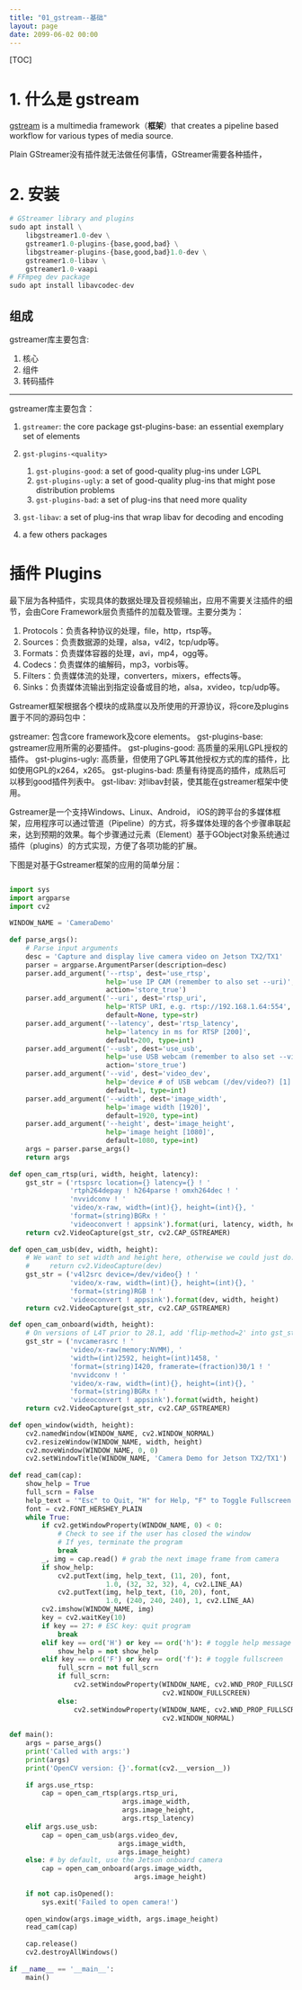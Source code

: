```yaml
---
title: "01_gstream--基础"
layout: page
date: 2099-06-02 00:00
---
```


[TOC]

# 1. 什么是 gstream
[gstream](https://gstreamer.freedesktop.org/) is a multimedia framework（**框架**）that creates a pipeline based workflow for various types of media source.

Plain GStreamer没有插件就无法做任何事情，GStreamer需要各种插件，

# 2. 安装


```python
# GStreamer library and plugins
sudo apt install \
    libgstreamer1.0-dev \
    gstreamer1.0-plugins-{base,good,bad} \
    libgstreamer-plugins-{base,good,bad}1.0-dev \
    gstreamer1.0-libav \
    gstreamer1.0-vaapi
# FFmpeg dev package
sudo apt install libavcodec-dev
```

## 组成

gstreamer库主要包含:
1. 核心
2. 组件
3. 转码插件
-----
gstreamer库主要包含：
1. `gstreamer`: the core package
gst-plugins-base: an essential exemplary set of elements
2. `gst-plugins-<quality>`
   1. `gst-plugins-good`: a set of good-quality plug-ins under LGPL
   2. `gst-plugins-ugly`: a set of good-quality plug-ins that might pose distribution problems
   3. `gst-plugins-bad`: a set of plug-ins that need more quality
3. `gst-libav`: a set of plug-ins that wrap libav for decoding and encoding

4. a few others packages


# 插件 Plugins


最下层为各种插件，实现具体的数据处理及音视频输出，应用不需要关注插件的细节，会由Core Framework层负责插件的加载及管理。主要分类为：

1. Protocols：负责各种协议的处理，file，http，rtsp等。
2. Sources：负责数据源的处理，alsa，v4l2，tcp/udp等。
3. Formats：负责媒体容器的处理，avi，mp4，ogg等。
4. Codecs：负责媒体的编解码，mp3，vorbis等。
5. Filters：负责媒体流的处理，converters，mixers，effects等。
6. Sinks：负责媒体流输出到指定设备或目的地，alsa，xvideo，tcp/udp等。

Gstreamer框架根据各个模块的成熟度以及所使用的开源协议，将core及plugins置于不同的源码包中：

gstreamer: 包含core framework及core elements。
gst-plugins-base: gstreamer应用所需的必要插件。
gst-plugins-good: 高质量的采用LGPL授权的插件。
gst-plugins-ugly: 高质量，但使用了GPL等其他授权方式的库的插件，比如使用GPL的x264，x265。
gst-plugins-bad: 质量有待提高的插件，成熟后可以移到good插件列表中。
gst-libav: 对libav封装，使其能在gstreamer框架中使用。

Gstreamer是一个支持Windows、Linux、Android， iOS的跨平台的多媒体框架，应用程序可以通过管道（Pipeline）的方式，将多媒体处理的各个步骤串联起来，达到预期的效果。每个步骤通过元素（Element）基于GObject对象系统通过插件（plugins）的方式实现，方便了各项功能的扩展。

下图是对基于Gstreamer框架的应用的简单分层：



```python

import sys
import argparse
import cv2
 
WINDOW_NAME = 'CameraDemo'
 
def parse_args():
    # Parse input arguments
    desc = 'Capture and display live camera video on Jetson TX2/TX1'
    parser = argparse.ArgumentParser(description=desc)
    parser.add_argument('--rtsp', dest='use_rtsp',
                        help='use IP CAM (remember to also set --uri)',
                        action='store_true')
    parser.add_argument('--uri', dest='rtsp_uri',
                        help='RTSP URI, e.g. rtsp://192.168.1.64:554',
                        default=None, type=str)
    parser.add_argument('--latency', dest='rtsp_latency',
                        help='latency in ms for RTSP [200]',
                        default=200, type=int)
    parser.add_argument('--usb', dest='use_usb',
                        help='use USB webcam (remember to also set --vid)',
                        action='store_true')
    parser.add_argument('--vid', dest='video_dev',
                        help='device # of USB webcam (/dev/video?) [1]',
                        default=1, type=int)
    parser.add_argument('--width', dest='image_width',
                        help='image width [1920]',
                        default=1920, type=int)
    parser.add_argument('--height', dest='image_height',
                        help='image height [1080]',
                        default=1080, type=int)
    args = parser.parse_args()
    return args
 
def open_cam_rtsp(uri, width, height, latency):
    gst_str = ('rtspsrc location={} latency={} ! '
               'rtph264depay ! h264parse ! omxh264dec ! '
               'nvvidconv ! '
               'video/x-raw, width=(int){}, height=(int){}, '
               'format=(string)BGRx ! '
               'videoconvert ! appsink').format(uri, latency, width, height)
    return cv2.VideoCapture(gst_str, cv2.CAP_GSTREAMER)
 
def open_cam_usb(dev, width, height):
    # We want to set width and height here, otherwise we could just do:
    #     return cv2.VideoCapture(dev)
    gst_str = ('v4l2src device=/dev/video{} ! '
               'video/x-raw, width=(int){}, height=(int){}, '
               'format=(string)RGB ! '
               'videoconvert ! appsink').format(dev, width, height)
    return cv2.VideoCapture(gst_str, cv2.CAP_GSTREAMER)
 
def open_cam_onboard(width, height):
    # On versions of L4T prior to 28.1, add 'flip-method=2' into gst_str
    gst_str = ('nvcamerasrc ! '
               'video/x-raw(memory:NVMM), '
               'width=(int)2592, height=(int)1458, '
               'format=(string)I420, framerate=(fraction)30/1 ! '
               'nvvidconv ! '
               'video/x-raw, width=(int){}, height=(int){}, '
               'format=(string)BGRx ! '
               'videoconvert ! appsink').format(width, height)
    return cv2.VideoCapture(gst_str, cv2.CAP_GSTREAMER)
 
def open_window(width, height):
    cv2.namedWindow(WINDOW_NAME, cv2.WINDOW_NORMAL)
    cv2.resizeWindow(WINDOW_NAME, width, height)
    cv2.moveWindow(WINDOW_NAME, 0, 0)
    cv2.setWindowTitle(WINDOW_NAME, 'Camera Demo for Jetson TX2/TX1')
 
def read_cam(cap):
    show_help = True
    full_scrn = False
    help_text = '"Esc" to Quit, "H" for Help, "F" to Toggle Fullscreen'
    font = cv2.FONT_HERSHEY_PLAIN
    while True:
        if cv2.getWindowProperty(WINDOW_NAME, 0) < 0:
            # Check to see if the user has closed the window
            # If yes, terminate the program
            break
        _, img = cap.read() # grab the next image frame from camera
        if show_help:
            cv2.putText(img, help_text, (11, 20), font,
                        1.0, (32, 32, 32), 4, cv2.LINE_AA)
            cv2.putText(img, help_text, (10, 20), font,
                        1.0, (240, 240, 240), 1, cv2.LINE_AA)
        cv2.imshow(WINDOW_NAME, img)
        key = cv2.waitKey(10)
        if key == 27: # ESC key: quit program
            break
        elif key == ord('H') or key == ord('h'): # toggle help message
            show_help = not show_help
        elif key == ord('F') or key == ord('f'): # toggle fullscreen
            full_scrn = not full_scrn
            if full_scrn:
                cv2.setWindowProperty(WINDOW_NAME, cv2.WND_PROP_FULLSCREEN,
                                      cv2.WINDOW_FULLSCREEN)
            else:
                cv2.setWindowProperty(WINDOW_NAME, cv2.WND_PROP_FULLSCREEN,
                                      cv2.WINDOW_NORMAL)
 
def main():
    args = parse_args()
    print('Called with args:')
    print(args)
    print('OpenCV version: {}'.format(cv2.__version__))
 
    if args.use_rtsp:
        cap = open_cam_rtsp(args.rtsp_uri,
                            args.image_width,
                            args.image_height,
                            args.rtsp_latency)
    elif args.use_usb:
        cap = open_cam_usb(args.video_dev,
                           args.image_width,
                           args.image_height)
    else: # by default, use the Jetson onboard camera
        cap = open_cam_onboard(args.image_width,
                               args.image_height)
 
    if not cap.isOpened():
        sys.exit('Failed to open camera!')
 
    open_window(args.image_width, args.image_height)
    read_cam(cap)
 
    cap.release()
    cv2.destroyAllWindows()
 
if __name__ == '__main__':
    main()
```
